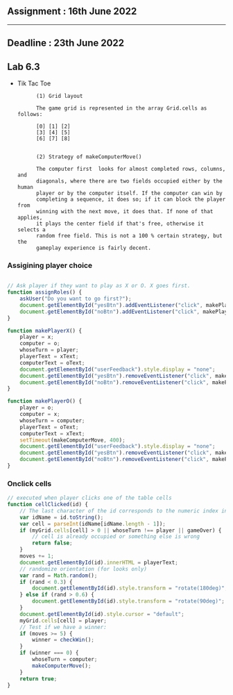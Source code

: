 Assignment : 16th June 2022
 ----------
 ----------
 <h2>Deadline : 23th June 2022</h2>
 
 
 ## Lab 6.3 
- Tik Tac Toe

            (1) Grid layout

            The game grid is represented in the array Grid.cells as follows:

            [0] [1] [2]
            [3] [4] [5]
            [6] [7] [8]


            (2) Strategy of makeComputerMove()

            The computer first  looks for almost completed rows, columns, and
            diagonals, where there are two fields occupied either by the human
            player or by the computer itself. If the computer can win by
            completing a sequence, it does so; if it can block the player from
            winning with the next move, it does that. If none of that applies,
            it plays the center field if that's free, otherwise it selects a
            random free field. This is not a 100 % certain strategy, but the
            gameplay experience is fairly decent.

### Assigining player choice
```javascript

// Ask player if they want to play as X or O. X goes first.
function assignRoles() {
    askUser("Do you want to go first?");
    document.getElementById("yesBtn").addEventListener("click", makePlayerX);
    document.getElementById("noBtn").addEventListener("click", makePlayerO);
}

function makePlayerX() {
    player = x;
    computer = o;
    whoseTurn = player;
    playerText = xText;
    computerText = oText;
    document.getElementById("userFeedback").style.display = "none";
    document.getElementById("yesBtn").removeEventListener("click", makePlayerX);
    document.getElementById("noBtn").removeEventListener("click", makePlayerO);
}

function makePlayerO() {
    player = o;
    computer = x;
    whoseTurn = computer;
    playerText = oText;
    computerText = xText;
    setTimeout(makeComputerMove, 400);
    document.getElementById("userFeedback").style.display = "none";
    document.getElementById("yesBtn").removeEventListener("click", makePlayerX);
    document.getElementById("noBtn").removeEventListener("click", makePlayerO);
}
```

### Onclick cells 
```js
// executed when player clicks one of the table cells
function cellClicked(id) {
    // The last character of the id corresponds to the numeric index in Grid.cells:
    var idName = id.toString();
    var cell = parseInt(idName[idName.length - 1]);
    if (myGrid.cells[cell] > 0 || whoseTurn !== player || gameOver) {
        // cell is already occupied or something else is wrong
        return false;
    }
    moves += 1;
    document.getElementById(id).innerHTML = playerText;
    // randomize orientation (for looks only)
    var rand = Math.random();
    if (rand < 0.3) {
        document.getElementById(id).style.transform = "rotate(180deg)";
    } else if (rand > 0.6) {
        document.getElementById(id).style.transform = "rotate(90deg)";
    }
    document.getElementById(id).style.cursor = "default";
    myGrid.cells[cell] = player;
    // Test if we have a winner:
    if (moves >= 5) {
        winner = checkWin();
    }
    if (winner === 0) {
        whoseTurn = computer;
        makeComputerMove();
    }
    return true;
}
```
